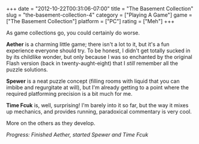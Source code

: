 +++
date = "2012-10-22T00:31:06-07:00"
title = "The Basement Collection"
slug = "the-basement-collection-4"
category = ["Playing A Game"]
game = ["The Basement Collection"]
platform = ["PC"]
rating = ["Meh"]
+++

As game collections go, you could certainly do worse.

<b>Aether</b> is a charming little game; there isn't a lot to it, but it's a fun experience everyone should try.  To be honest, I didn't get totally sucked in by its childlike wonder, but only because I was so enchanted by the original Flash version (back in twenty-aught-eight) that I <i>still</i> remember all the puzzle solutions.

<b>Spewer</b> is a neat puzzle concept (filling rooms with liquid that you can imbibe and regurgitate at will), but I'm already getting to a point where the required platforming precision is a bit much for me.

<b>Time Fcuk</b> is, well, surprising!  I'm barely into it so far, but the way it mixes up mechanics, and provides running, paradoxical commentary is very cool.

More on the others as they develop.

<i>Progress: Finished Aether, started Spewer and Time Fcuk</i>